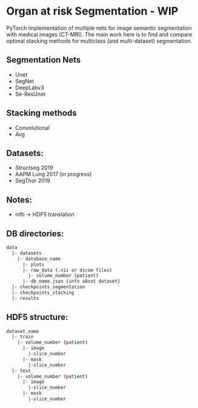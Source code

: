 # Organ at risk Segmentation - **WIP**

PyTorch implementation of multiple nets for image semantic segmentation with medical images (CT-MRI). The main work here is to find and compare optimal stacking methods for multiclass (and multi-dataset) segmentation.

## Segmentation Nets
- Unet
- SegNet
- DeepLabv3
- Se-ResUnet
## Stacking methods
- Convolutional
- Avg
## Datasets:
- Structseg 2019
- AAPM Lung 2017 (in progress)
- SegThor 2019

## Notes:
- nifti -> HDF5 translation

## DB directories:
```bash
data
  |- datasets
    |- database_name
      |- plots
      |- raw_data (.nii or dicom files)
        |- volume_number (patient)
      |- db_name.json (info about dataset)
  |- checkpoints_segmentation
  |- checkpoints_stacking
  |- results
  ```

## HDF5 structure:
```bash
dataset_name
  |- train
    |- volume_number (patient)
      |- image
        |-slice_number
      |- mask
        |-slice_number
  |- test
    |- volume_number (patient)
      |- image
        |-slice_number 
      |- mask
        |-slice_number
```
